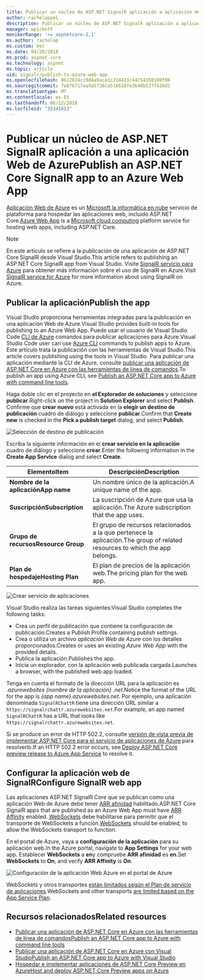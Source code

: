 ```yaml
---
title: Publicar un núcleo de ASP.NET SignalR aplicación a aplicación Web de Azure
author: rachelappel
description: Publicar un núcleo de ASP.NET SignalR aplicación a aplicación Web de Azure
manager: wpickett
monikerRange: '>= aspnetcore-2.1'
ms.author: rachelap
ms.custom: mvc
ms.date: 04/20/2018
ms.prod: aspnet-core
ms.technology: aspnet
ms.topic: article
uid: signalr/publish-to-azure-web-app
ms.openlocfilehash: 8612824cc9d4a9ace1c214411c44754350100f06
ms.sourcegitcommit: 7e87671fea9a5f36ca516616fe3b40b537f428d2
ms.translationtype: MT
ms.contentlocale: es-ES
ms.lasthandoff: 06/12/2018
ms.locfileid: "35341813"
---
```

# <a name="publish-an-aspnet-core-signalr-app-to-an-azure-web-app"></a><span data-ttu-id="ad625-103">Publicar un núcleo de ASP.NET SignalR aplicación a una aplicación Web de Azure</span><span class="sxs-lookup"><span data-stu-id="ad625-103">Publish an ASP.NET Core SignalR app to an Azure Web App</span></span>

<span data-ttu-id="ad625-104">[Aplicación Web de Azure](/azure/app-service/app-service-web-overview) es un [Microsoft la informática en nube](https://azure.microsoft.com/) servicio de plataforma para hospedar las aplicaciones web, incluido ASP.NET Core.</span><span class="sxs-lookup"><span data-stu-id="ad625-104">[Azure Web App](/azure/app-service/app-service-web-overview) is a [Microsoft cloud computing](https://azure.microsoft.com/) platform service for hosting web apps, including ASP.NET Core.</span></span>

> [!NOTE]
> <span data-ttu-id="ad625-105">En este artículo se refiere a la publicación de una aplicación de ASP.NET Core SignalR desde Visual Studio.</span><span class="sxs-lookup"><span data-stu-id="ad625-105">This article refers to publishing an ASP.NET Core SignalR app from Visual Studio.</span></span> <span data-ttu-id="ad625-106">Visite [SignalR servicio para Azure](https://azure.microsoft.com/en-gb/services/signalr-service?) para obtener más información sobre el uso de SignalR en Azure.</span><span class="sxs-lookup"><span data-stu-id="ad625-106">Visit [SignalR service for Azure](https://azure.microsoft.com/en-gb/services/signalr-service?) for more information about using SignalR on Azure.</span></span>

## <a name="publish-the-app"></a><span data-ttu-id="ad625-107">Publicar la aplicación</span><span class="sxs-lookup"><span data-stu-id="ad625-107">Publish the app</span></span>

<span data-ttu-id="ad625-108">Visual Studio proporciona herramientas integradas para la publicación en una aplicación Web de Azure.</span><span class="sxs-lookup"><span data-stu-id="ad625-108">Visual Studio provides built-in tools for publishing to an Azure Web App.</span></span> <span data-ttu-id="ad625-109">Puede usar el usuario de Visual Studio Code [CLI de Azure](/cli/azure) comandos para publicar aplicaciones para Azure.</span><span class="sxs-lookup"><span data-stu-id="ad625-109">Visual Studio Code user can use [Azure CLI](/cli/azure) commands to publish apps to Azure.</span></span> <span data-ttu-id="ad625-110">Este artículo trata la publicación con las herramientas de Visual Studio.</span><span class="sxs-lookup"><span data-stu-id="ad625-110">This article covers publishing using the tools in Visual Studio.</span></span> <span data-ttu-id="ad625-111">Para publicar una aplicación mediante la CLI de Azure, consulte [publicar una aplicación de ASP.NET Core en Azure con las herramientas de línea de comandos](xref:tutorials/publish-to-azure-webapp-using-cli).</span><span class="sxs-lookup"><span data-stu-id="ad625-111">To publish an app using Azure CLI, see [Publish an ASP.NET Core app to Azure with command line tools](xref:tutorials/publish-to-azure-webapp-using-cli).</span></span>

<span data-ttu-id="ad625-112">Haga doble clic en el proyecto en **el Explorador de soluciones** y seleccione **publicar**.</span><span class="sxs-lookup"><span data-stu-id="ad625-112">Right-click on the project in **Solution Explorer** and select **Publish**.</span></span> <span data-ttu-id="ad625-113">Confirme que **crear nuevo** está activada en la **elegir un destino de publicación** cuadro de diálogo y seleccione **publicar**.</span><span class="sxs-lookup"><span data-stu-id="ad625-113">Confirm that **Create new** is checked in the **Pick a publish target** dialog, and select **Publish**.</span></span>

![Selección de destino de publicación](publish-to-azure-web-app/_static/pick-publish-target-dialog.png)

<span data-ttu-id="ad625-115">Escriba la siguiente información en el **crear servicio en la aplicación** cuadro de diálogo y seleccione **crear**.</span><span class="sxs-lookup"><span data-stu-id="ad625-115">Enter the following information in the **Create App Service** dialog and select **Create**.</span></span>

| <span data-ttu-id="ad625-116">Elemento</span><span class="sxs-lookup"><span data-stu-id="ad625-116">Item</span></span> | <span data-ttu-id="ad625-117">Descripción</span><span class="sxs-lookup"><span data-stu-id="ad625-117">Description</span></span> |
| ---- | ----------- |
| <span data-ttu-id="ad625-118">**Nombre de la aplicación**</span><span class="sxs-lookup"><span data-stu-id="ad625-118">**App name**</span></span> | <span data-ttu-id="ad625-119">Un nombre único de la aplicación.</span><span class="sxs-lookup"><span data-stu-id="ad625-119">A unique name of the app.</span></span> |
| <span data-ttu-id="ad625-120">**Suscripción**</span><span class="sxs-lookup"><span data-stu-id="ad625-120">**Subscription**</span></span> | <span data-ttu-id="ad625-121">La suscripción de Azure que usa la aplicación.</span><span class="sxs-lookup"><span data-stu-id="ad625-121">The Azure subscription that the app uses.</span></span> |
| <span data-ttu-id="ad625-122">**Grupo de recursos**</span><span class="sxs-lookup"><span data-stu-id="ad625-122">**Resource Group**</span></span> | <span data-ttu-id="ad625-123">El grupo de recursos relacionados a la que pertenece la aplicación.</span><span class="sxs-lookup"><span data-stu-id="ad625-123">The group of related resources to which the app belongs.</span></span>  |
| <span data-ttu-id="ad625-124">**Plan de hospedaje**</span><span class="sxs-lookup"><span data-stu-id="ad625-124">**Hosting Plan**</span></span> | <span data-ttu-id="ad625-125">El plan de precios de la aplicación web.</span><span class="sxs-lookup"><span data-stu-id="ad625-125">The pricing plan for the web app.</span></span> |

![Crear servicio de aplicaciones](publish-to-azure-web-app/_static/create-app-service-dialog.png)

<span data-ttu-id="ad625-127">Visual Studio realiza las tareas siguientes:</span><span class="sxs-lookup"><span data-stu-id="ad625-127">Visual Studio completes the following tasks:</span></span>

* <span data-ttu-id="ad625-128">Crea un perfil de publicación que contiene la configuración de publicación.</span><span class="sxs-lookup"><span data-stu-id="ad625-128">Creates a Publish Profile containing publish settings.</span></span>
* <span data-ttu-id="ad625-129">Crea o utiliza un archivo *aplicación Web de Azure* con los detalles proporcionados.</span><span class="sxs-lookup"><span data-stu-id="ad625-129">Creates or uses an existing *Azure Web App* with the provided details.</span></span>
* <span data-ttu-id="ad625-130">Publica la aplicación.</span><span class="sxs-lookup"><span data-stu-id="ad625-130">Publishes the app.</span></span>
* <span data-ttu-id="ad625-131">Inicia un explorador, con la aplicación web publicada cargada.</span><span class="sxs-lookup"><span data-stu-id="ad625-131">Launches a browser, with the published web app loaded.</span></span>

<span data-ttu-id="ad625-132">Tenga en cuenta el formato de la dirección URL para la aplicación es *.azurewebsites {nombre de la aplicación} .net*.</span><span class="sxs-lookup"><span data-stu-id="ad625-132">Notice the format of the URL for the app is *{app name}.azurewebsites.net*.</span></span> <span data-ttu-id="ad625-133">Por ejemplo, una aplicación denominada `SignalRChattR` tiene una dirección URL similar a `https://signalrchattr.azurewebsites.net`.</span><span class="sxs-lookup"><span data-stu-id="ad625-133">For example, an app named `SignalRChattR` has a URL that looks like `https://signalrchattr.azurewebsites.net`.</span></span>

<span data-ttu-id="ad625-134">Si se produce un error de HTTP 502.2, consulte [versión de vista previa de implementar ASP.NET Core para el servicio de aplicaciones de Azure](xref:host-and-deploy/azure-apps/index) para resolverlo.</span><span class="sxs-lookup"><span data-stu-id="ad625-134">If an HTTP 502.2 error occurs, see [Deploy ASP.NET Core preview release to Azure App Service](xref:host-and-deploy/azure-apps/index) to resolve it.</span></span>

## <a name="configure-signalr-web-app"></a><span data-ttu-id="ad625-135">Configurar la aplicación web de SignalR</span><span class="sxs-lookup"><span data-stu-id="ad625-135">Configure SignalR web app</span></span>

<span data-ttu-id="ad625-136">Las aplicaciones ASP.NET SignalR Core que se publican como una aplicación Web de Azure debe tener [ARR afinidad](https://en.wikipedia.org/wiki/Application_Request_Routing) habilitado.</span><span class="sxs-lookup"><span data-stu-id="ad625-136">ASP.NET Core SignalR apps that are published as an Azure Web App must have [ARR Affinity](https://en.wikipedia.org/wiki/Application_Request_Routing) enabled.</span></span> <span data-ttu-id="ad625-137">[WebSockets](xref:fundamentals/websockets) debe habilitarse para permitir que el transporte de WebSockets a función.</span><span class="sxs-lookup"><span data-stu-id="ad625-137">[WebSockets](xref:fundamentals/websockets) should be enabled, to allow the WebSockets transport to function.</span></span>

<span data-ttu-id="ad625-138">En el portal de Azure, vaya a **configuración de la aplicación** para su aplicación web.</span><span class="sxs-lookup"><span data-stu-id="ad625-138">In the Azure portal, navigate to **App Settings** for your web app.</span></span> <span data-ttu-id="ad625-139">Establecer **WebSockets** a **en**y compruebe **ARR afinidad** es **en**.</span><span class="sxs-lookup"><span data-stu-id="ad625-139">Set **WebSockets** to **On**, and verify **ARR Affinity** is **On**.</span></span>

![Configuración de la aplicación Web Azure en el portal de Azure](publish-to-azure-web-app/_static/azure-web-app-settings.png)

 <span data-ttu-id="ad625-141">WebSockets y otros transportes [están limitados según el Plan de servicio de aplicaciones](/azure/azure-subscription-service-limits#app-service-limits).</span><span class="sxs-lookup"><span data-stu-id="ad625-141">WebSockets and other transports [are limited based on the App Service Plan](/azure/azure-subscription-service-limits#app-service-limits).</span></span>

## <a name="related-resources"></a><span data-ttu-id="ad625-142">Recursos relacionados</span><span class="sxs-lookup"><span data-stu-id="ad625-142">Related resources</span></span>

* [<span data-ttu-id="ad625-143">Publicar una aplicación de ASP.NET Core en Azure con las herramientas de línea de comandos</span><span class="sxs-lookup"><span data-stu-id="ad625-143">Publish an ASP.NET Core app to Azure with command line tools</span></span>](xref:tutorials/publish-to-azure-webapp-using-cli?tabs=windows)
* [<span data-ttu-id="ad625-144">Publicar una aplicación de ASP.NET Core en Azure con Visual Studio</span><span class="sxs-lookup"><span data-stu-id="ad625-144">Publish an ASP.NET Core app to Azure with Visual Studio</span></span>](xref:tutorials/publish-to-azure-webapp-using-vs)
* [<span data-ttu-id="ad625-145">Hospedar e implementar aplicaciones de ASP.NET Core Preview en Azure</span><span class="sxs-lookup"><span data-stu-id="ad625-145">Host and deploy ASP.NET Core Preview apps on Azure</span></span>](xref:host-and-deploy/azure-apps/index#deploy-aspnet-core-preview-release-to-azure-app-service)
